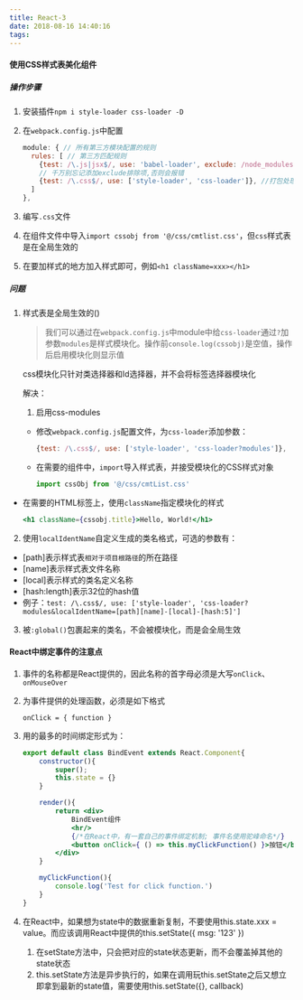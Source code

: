 ```yaml
---
title: React-3
date: 2018-08-16 14:40:16
tags:
---
```


#### 使用CSS样式表美化组件

##### 操作步骤

1. 安装插件`npm i style-loader css-loader -D`

2. 在`webpack.config.js`中配置

   ```js
   module: { // 所有第三方模块配置的规则
     rules: [ // 第三方匹配规则
       {test: /\.js|jsx$/, use: 'babel-loader', exclude: /node_modules/},
       // 千万别忘记添加exclude排除项,否则会报错
       {test: /\.css$/, use: ['style-loader', 'css-loader']}, //打包处理css样式表的第三方loader
     ]
   },
   ```

3. 编写`.css`文件

4. 在组件文件中导入`import cssobj from '@/css/cmtlist.css'`，但`css`样式表是在全局生效的

5. 在要加样式的地方加入样式即可，例如`<h1 className=xxx></h1>`

##### 问题

1. 样式表是全局生效的()

   > 我们可以通过在`webpack.config.js`中module中给`css-loader`通过`?`加参数`modules`是样式模块化。操作前`console.log(cssobj)`是空值，操作后启用模块化则显示值

   css模块化只针对类选择器和Id选择器，并不会将标签选择器模块化

   解决：

   1. 启用css-modules

   - 修改`webpack.config.js`配置文件，为`css-loader`添加参数：

     ```js
     {test: /\.css$/, use: ['style-loader', 'css-loader?modules']},
     ```

   - 在需要的组件中，`import`导入样式表，并接受模块化的CSS样式对象

     ```jsx
     import cssObj from '@/css/cmtList.css'
     ```


-    在需要的HTML标签上，使用`className`指定模块化的样式

     ```jsx
     <h1 className={cssobj.title}>Hello, World!</h1>
     ```

   2. 使用`localIdentName`自定义生成的类名格式，可选的参数有：

   - [path]表示样式表`相对于项目根路径`的所在路径
   - [name]表示样式表文件名称
   - [local]表示样式的类名定义名称
   - [hash:length]表示32位的hash值
   - 例子：`test: /\.css$/, use: ['style-loader', 'css-loader?modules&localIdentName=[path][name]-[local]-[hash:5]']`
   3. 被`:global()`包裹起来的类名，不会被模块化，而是会全局生效

#### React中绑定事件的注意点

1. 事件的名称都是React提供的，因此名称的首字母必须是大写`onClick`、`onMouseOver`

2. 为事件提供的处理函数，必须是如下格式

   `onClick = { function }`

3. 用的最多的时间绑定形式为：

   ```jsx
   export default class BindEvent extends React.Component{
       constructor(){
           super();
           this.state = {}
       }

       render(){
           return <div>
               BindEvent组件
               <hr/>
               {/*在React中，有一套自己的事件绑定机制; 事件名使用驼峰命名*/}
               <button onClick={ () => this.myClickFunction() }>按钮</button>
           </div>
       }

       myClickFunction(){
           console.log('Test for click function.')
       }
   }
   ```

4. 在React中，如果想为state中的数据重新复制，不要使用this.state.xxx = value。而应该调用React中提供的this.setState({ msg: '123' })

   1. 在setState方法中，只会把对应的state状态更新，而不会覆盖掉其他的state状态
   2. this.setState方法是异步执行的，如果在调用玩this.setState之后又想立即拿到最新的state值，需要使用this.setState({}, callback)